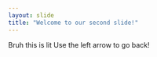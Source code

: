 ```yaml
---
layout: slide
title: "Welcome to our second slide!"
---
```

Bruh this is lit
Use the left arrow to go back!
